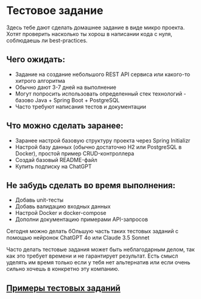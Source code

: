 # Тестовое задание

Здесь тебе дают сделать домашнее задание в виде микро проекта. Хотят проверить насколько ты хорош в написании кода с нуля, соблюдаешь ли best-practices.

## Чего ожидать:

- Задание на создание небольшого REST API сервиса или какого-то хитрого алгоритма
- Обычно дают 3-7 дней на выполнение
- Могут попросить использовать определенный стек технологий - базово Java + Spring Boot + PostgreSQL
- Часто требуют написания тестов и документации

## Что можно сделать заранее:
- Заранее настрой базовую структуру проекта через Spring Initializr
- Настрой базу данных (обычно достаточно H2 или PostgreSQL в Docker), простой пример CRUD-контроллера
- Создай базовый README-файл
- Купить подписку на ChatGPT

## Не забудь сделать во время выполнения:
- Добавь unit-тесты
- Добавь валидацию входных данных
- Настрой Docker и docker-compose
- Дополни документацию примерами API-запросов

Сегодня можно делать бОльшую часть таких тестовых заданий с помощью нейронок ChatGPT 4o или Claude 3.5 Sonnet

Часто делать тестовые задания может быть неблагодарным делом, так как это требует времени и не гарантирует результат. Есть смысл уделять им время только если у тебя нет альтернатив или если очень сильно хочешь в конкретно эту компанию.

## [Примеры тестовых заданий](./Примеры%20тестовых%20заданий.md)